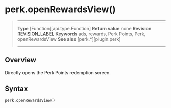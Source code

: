 # perk.openRewardsView()

> --------------------- ------------------------------------------------------------------------------------------
> __Type__              [Function][api.type.Function]
> __Return value__      none
> __Revision__          [REVISION_LABEL](REVISION_URL)
> __Keywords__          ads, rewards, Perk Points, Perk, openRewardsView
> __See also__          [perk.*][plugin.perk]
> --------------------- ------------------------------------------------------------------------------------------


## Overview

Directly opens the Perk Points redemption screen.


## Syntax

	perk.openRewardsView()
